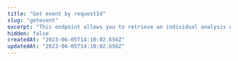 ```yaml
---
title: "Get event by requestId"
slug: "getevent"
excerpt: "This endpoint allows you to retrieve an individual analysis event with all the information from each activated product (Identification, Bot Detection, and others).\nProducts that are not activated for your application or not relevant to the event's detected platform (web, iOS, Android) are not included in the response. \n\nUse `requestId` as the URL path parameter. This API method is scoped to a request, i.e. all returned information is by `requestId`."
hidden: false
createdAt: "2023-06-05T14:10:02.656Z"
updatedAt: "2023-06-05T14:10:02.656Z"
---
```

